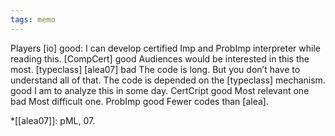 ```yaml
---
tags: memo
---
```


Players
[io]
good:
I can develop certified Imp and ProbImp interpreter while reading this.
[CompCert]
good
Audiences would be interested in this the most.
[typeclass]
[alea07]
bad
The code is long.
But you don’t have to understand all of that.
The code is depended on the [typeclass] mechanism.
good
I am to analyze this in some day.
CertCript
good
Most relevant one
bad
Most difficult one.
ProbImp
good
Fewer codes than [alea].

*[[alea07]]: pML, 07.
